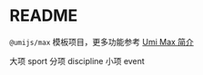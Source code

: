 # README

`@umijs/max` 模板项目，更多功能参考 [Umi Max 简介](https://umijs.org/docs/max/introduce)

大项 sport 分项 discipline 小项 event
